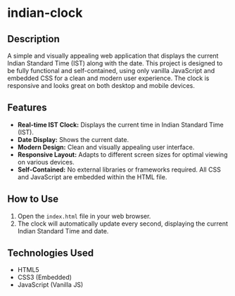 # indian-clock

## Description

A simple and visually appealing web application that displays the current Indian Standard Time (IST) along with the date. This project is designed to be fully functional and self-contained, using only vanilla JavaScript and embedded CSS for a clean and modern user experience. The clock is responsive and looks great on both desktop and mobile devices.

## Features

*   **Real-time IST Clock:** Displays the current time in Indian Standard Time (IST).
*   **Date Display:** Shows the current date.
*   **Modern Design:** Clean and visually appealing user interface.
*   **Responsive Layout:** Adapts to different screen sizes for optimal viewing on various devices.
*   **Self-Contained:** No external libraries or frameworks required. All CSS and JavaScript are embedded within the HTML file.

## How to Use

1.  Open the `index.html` file in your web browser.
2.  The clock will automatically update every second, displaying the current Indian Standard Time and date.

## Technologies Used

*   HTML5
*   CSS3 (Embedded)
*   JavaScript (Vanilla JS)
